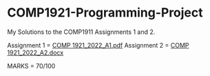 # COMP1921-Programming-Project

My Solutions to the COMP1911 Assignments 1 and 2.

Assignment 1 = [COMP 1921_2022_A1.pdf](https://github.com/Slinky0812/COMP1921-Programming-Project/files/9741455/COMP.1921_2022_A1.pdf)
Assignment 2 = [COMP 1921_2022_A2.docx](https://github.com/Slinky0812/COMP1921-Programming-Project/files/9741456/COMP.1921_2022_A2.docx)

MARKS = 70/100
